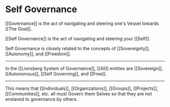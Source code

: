 # Self Governance

[[Governance]] is the act of navigating and steering one's Vessel towards [[The Goal]]. 

[[Self Governance]] is the act of navigating and steering your [[Self]]. 

Self Governance is closely related to the concepts of [[Sovereignty]], [[Autonomy]], and [[Freedom]]. 

___
In the [[Lionsberg System of Governance]], [[All]] entities are [[Sovereign]], [[Autonomous]], [[Self Governing]], and [[Free]]. 

____
This means that [[Individuals]], [[Organizations]], [[Groups]], [[Projects]], [[Communities]], etc. all must Govern them Selves so that they are not enslaved to governance by others. 